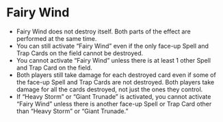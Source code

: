 # Fairy Wind

*   Fairy Wind does not destroy itself. Both parts of the effect are performed at the same time.
*   You can still activate “Fairy Wind” even if the only face-up Spell and Trap Cards on the field cannot be destroyed.
*   You cannot activate “Fairy Wind” unless there is at least 1 other Spell and Trap Card on the field.
*   Both players still take damage for each destroyed card even if some of the face-up Spell and Trap Cards are not destroyed. Both players take damage for all the cards destroyed, not just the ones they control.
*   If “Heavy Storm” or “Giant Trunade” is activated, you cannot activate “Fairy Wind” unless there is another face-up Spell or Trap Card other than “Heavy Storm” or “Giant Trunade.”
